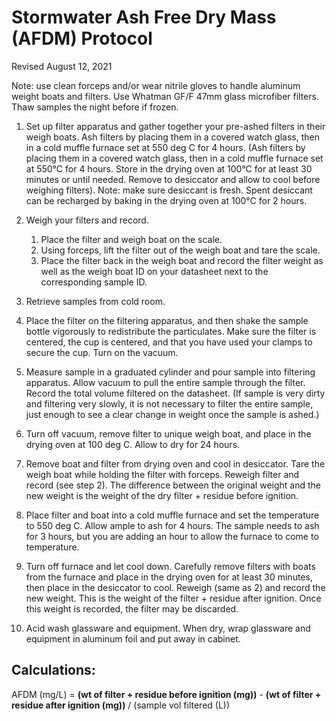 # **Stormwater Ash Free Dry Mass (AFDM) Protocol**

Revised August 12, 2021


Note: use clean forceps and/or wear nitrile gloves to handle aluminum weight boats and filters. Use Whatman GF/F 47mm glass microfiber filters. Thaw samples the night before if frozen.


1. Set up filter apparatus and gather together your pre-ashed filters in their weigh boats. Ash filters by placing them in a covered watch glass, then in a cold muffle furnace set at 550 deg C for 4 hours. (Ash filters by placing them in a covered watch glass, then in a cold muffle furnace set at 550°C for 4 hours.  Store in the drying oven at 100°C for at least 30 minutes or until needed.  Remove to desiccator and allow to cool before weighing filters).  Note: make sure desiccant is fresh.  Spent desiccant can be recharged by baking in the drying oven at 100°C for 2 hours.

2. Weigh your filters and record.

   1. Place the filter and weigh boat on the scale.   
   2. Using forceps, lift the filter out of the weigh boat and tare the scale.   
   3. Place the filter back in the weigh boat and record the filter weight as well as the weigh boat ID on your datasheet next to the corresponding sample ID.   

3. Retrieve samples from cold room.

4. Place the filter on the filtering apparatus, and then shake the sample bottle vigorously to redistribute the particulates. Make sure the filter is centered, the cup is centered, and that you have used your clamps to secure the cup. Turn on the vacuum.

5. Measure sample in a graduated cylinder and pour sample into filtering apparatus. Allow vacuum to pull the entire sample through the filter. Record the total volume filtered on the datasheet. (If sample is very dirty and filtering very slowly, it is not necessary to filter the entire sample, just enough to see a clear change in weight once the sample is ashed.)

6. Turn off vacuum, remove filter to unique weigh boat, and place in the drying oven at 100 deg C. Allow to dry for 24 hours.

7. Remove boat and filter from drying oven and cool in desiccator. Tare the weigh boat while holding the filter with forceps. Reweigh filter and record (see step 2). The difference between the original weight and the new weight is the weight of the dry filter + residue before ignition.

8. Place filter and boat into a cold muffle furnace and set the temperature to 550 deg C. Allow ample to ash for 4 hours. The sample needs to ash for 3 hours, but you are adding an hour to allow the furnace to come to temperature.

9. Turn off furnace and let cool down. Carefully remove filters with boats from the furnace and place in the drying oven for at least 30 minutes, then place in the desiccator to cool. Reweigh (same as 2) and record the new weight. This is the weight of the filter + residue after ignition. Once this weight is recorded, the filter may be discarded.

10. Acid wash glassware and equipment. When dry, wrap glassware and equipment in aluminum foil and put away in cabinet.


## **Calculations:**

AFDM (mg/L) = **(wt of filter + residue before ignition (mg))** - **(wt of filter + residue after ignition (mg))** / (sample vol filtered (L))
